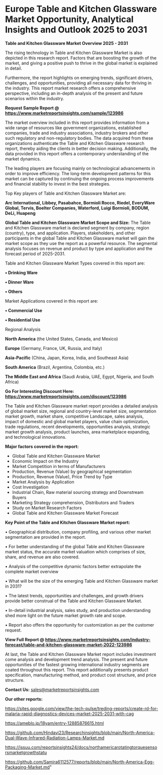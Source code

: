  # Europe Table and Kitchen Glassware Market Opportunity, Analytical Insights and Outlook 2025 to 2031

<Strong> Table and Kitchen Glassware Market Overview 2025 - 2031</strong>

The rising technology in Table and Kitchen Glassware Market is also depicted in this research report. Factors that are boosting the growth of the market, and giving a positive push to thrive in the global market is explained in detail.

Furthermore, the report highlights on emerging trends, significant drivers, challenges, and opportunities, providing all necessary data for thriving in the industry. This report market research offers a comprehensive perspective, including an in-depth analysis of the present and future scenarios within the industry.

<strong>Request Sample Report @ <a href=https://www.marketreportsinsights.com/sample/123986>https://www.marketreportsinsights.com/sample/123986</a></strong>

The market overview included in this report provides information from a wide range of resources like government organizations, established companies, trade and industry associations, industry brokers and other such regulatory and non-regulatory bodies. The data acquired from these organizations authenticate the Table and Kitchen Glassware research report, thereby aiding the clients in better decision making. Additionally, the data provided in this report offers a contemporary understanding of the market dynamics.

The leading players are focusing mainly on technological advancements in order to improve efficiency. The long-term development patterns for this market can be captured by continuing the ongoing process improvements and financial stability to invest in the best strategies.

Top Key players of Table and Kitchen Glassware Market are:

<strong>Arc International, Libbey, Pasabahce, Bormioli Rocco, Riedel, EveryWare Global, Tervis, Boelter Companies, Waterford, Luigi Bormioli, BODUM, DeLi, Huapeng</strong>

<strong><b>Global Table and Kitchen Glassware Market Scope and Size:</b></strong>
The Table and Kitchen Glassware market is declared segment by company, region (country), type, and application. Players, stakeholders, and other participants in the global Table and Kitchen Glassware market will gain the market scope as they use the report as a powerful resource. The segmental analysis focuses on revenue and product by type and application and the forecast period of 2025-2031.

Table and Kitchen Glassware Market Types covered in this report are:

<strong>• Drinking Ware

• Dinner Ware

• Others</strong>

Market Applications covered in this report are:

<strong>• Commercial Use

• Residential Use</strong> 

Regional Analysis

<strong>North America</strong> (the United States, Canada, and Mexico)

<strong>Europe</strong> (Germany, France, UK, Russia, and Italy)

<strong>Asia-Pacific</strong> (China, Japan, Korea, India, and Southeast Asia)

<strong>South America</strong> (Brazil, Argentina, Colombia, etc.)

<strong>The Middle East and Africa</strong> (Saudi Arabia, UAE, Egypt, Nigeria, and South Africa)

<strong>Go For Interesting Discount Here: <a href=https://www.marketreportsinsights.com/discount/123986>https://www.marketreportsinsights.com/discount/123986</a></strong>

The Table and Kitchen Glassware market report provides a detailed analysis of global market size, regional and country-level market size, segmentation market growth, market share, competitive Landscape, sales analysis, impact of domestic and global market players, value chain optimization, trade regulations, recent developments, opportunities analysis, strategic market growth analysis, product launches, area marketplace expanding, and technological innovations.

<strong><b>Major factors covered in the report:</b></strong>
<ul>
  <li>Global Table and Kitchen Glassware Market </li>
  <li>Economic Impact on the Industry</li>
  <li>Market Competition in terms of Manufacturers</li>
  <li>Production, Revenue (Value) by geographical segmentation</li>
  <li>Production, Revenue (Value), Price Trend by Type</li>
  <li>Market Analysis by Application</li>
  <li>Cost Investigation</li>
  <li>Industrial Chain, Raw material sourcing strategy and Downstream Buyers</li>
  <li>Marketing Strategy comprehension, Distributors and Traders</li>
  <li>Study on Market Research Factors</li>
  <li>Global Table and Kitchen Glassware Market Forecast</li>
</ul>

<strong><b>Key Point of the Table and Kitchen Glassware Market report:</b></strong>

• Geographical distribution, company profiling, and various other market segmentation are provided in the report.

• For better understanding of the global Table and Kitchen Glassware market status, the accurate market valuation which comprises of size, share, and revenue are also covered.

• Analysis of the competitive dynamic factors better extrapolate the complete market overview

• What will be the size of the emerging Table and Kitchen Glassware market in 2031?

• The latest trends, opportunities and challenges, and growth drivers provide better construal of the Table and Kitchen Glassware Market.

• In-detail industrial analysis, sales study, and production understanding shed more light on the future market growth rate and scope.

• Report also offers the opportunity for customization as per the customer request.

<strong><b>View Full Report @ <a href=https://www.marketreportsinsights.com/industry-forecast/table-and-kitchen-glassware-market-2022-123986>https://www.marketreportsinsights.com/industry-forecast/table-and-kitchen-glassware-market-2022-123986</a></b></strong>


At last, the Table and Kitchen Glassware Market report includes investment come analysis and development trend analysis. The present and future opportunities of the fastest growing international industry segments are coated throughout this report. This report additionally presents product specification, manufacturing method, and product cost structure, and price structure.

<strong>Contact Us:</strong>
sales@marketreportsinsights.com

<strong>Our other reports:</strong>

<a href=https://sites.google.com/view/the-tech-pulse/treding-reports/create-rd-for-malaria-rapid-diagnostics-devices-market-2025-2031-with-cag>https://sites.google.com/view/the-tech-pulse/treding-reports/create-rd-for-malaria-rapid-diagnostics-devices-market-2025-2031-with-cag</a>

<a href=https://ameblo.jp/18yam/entry-12885876615.html>https://ameblo.jp/18yam/entry-12885876615.html</a>

<a href=https://github.com/Hindavi23/Researchinsights/blob/main/North-America-Dual-Wave-Infrared-Radiation-Lamps-Market.md>https://github.com/Hindavi23/Researchinsights/blob/main/North-America-Dual-Wave-Infrared-Radiation-Lamps-Market.md</a>

<a href=https://issuu.com/reportsinsights24/docs/northamericarotatingtorquesensorsmarketgrowthstatu>https://issuu.com/reportsinsights24/docs/northamericarotatingtorquesensorsmarketgrowthstatu</a>

<a href=https://github.com/Samira6112577/reports/blob/main/North-America-Egg-Packaging-Market.md>https://github.com/Samira6112577/reports/blob/main/North-America-Egg-Packaging-Market.md</a>"
